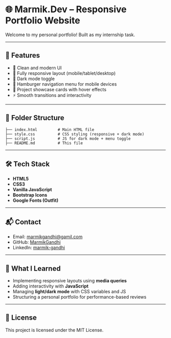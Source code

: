 # 🌐 Marmik.Dev – Responsive Portfolio Website

Welcome to my personal portfolio! Built as my internship task. 

---

## 🚀 Features

- 🎨 Clean and modern UI
- 📱 Fully responsive layout (mobile/tablet/desktop)
- 🌙 Dark mode toggle
- 🍔 Hamburger navigation menu for mobile devices
- 💼 Project showcase cards with hover effects
- ⚡ Smooth transitions and interactivity

---

## 📁 Folder Structure

```
├── index.html         # Main HTML file
├── style.css          # CSS styling (responsive + dark mode)
├── script.js          # JS for dark mode + menu toggle
├── README.md          # This file
```

---

## 🛠️ Tech Stack

- **HTML5**
- **CSS3**
- **Vanilla JavaScript**
- **Bootstrap Icons**
- **Google Fonts (Outfit)**

---

## 📬 Contact

- Email: [marmikgandhi@gamil.com](mailto:marmikgandhi@gamil.com)
- GitHub: [MarmikGandhi](https://github.com/MarmikGandhi)
- LinkedIn: [marmik-gandhi](https://www.linkedin.com/in/marmik-gandhi-006a55323/)

---

## 🧠 What I Learned

- Implementing responsive layouts using **media queries**
- Adding interactivity with **JavaScript**
- Managing **light/dark mode** with CSS variables and JS
- Structuring a personal portfolio for performance-based reviews

---

## 📌 License

This project is licensed under the MIT License.

